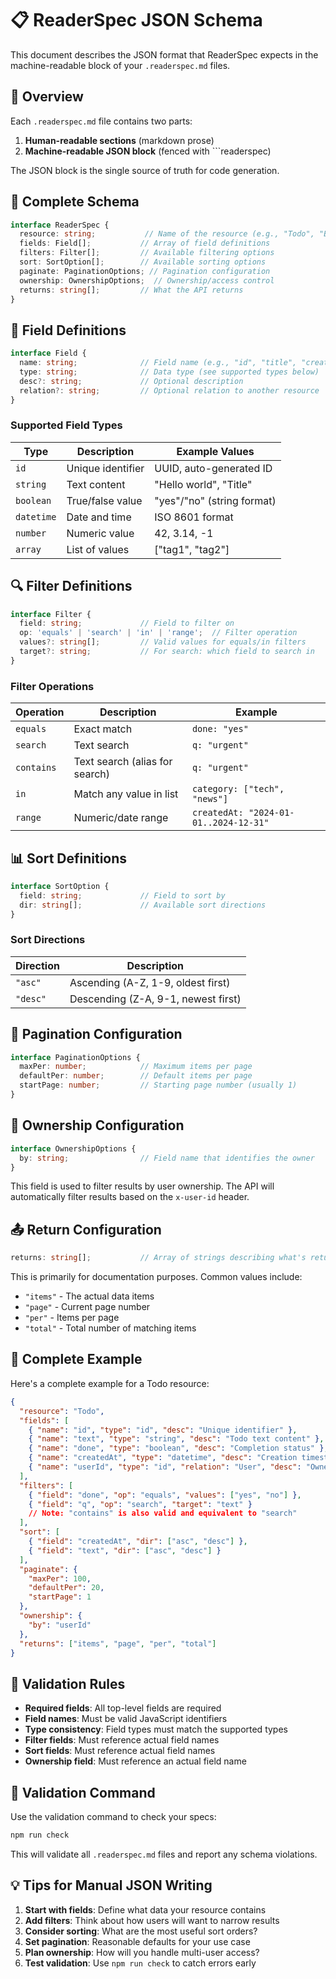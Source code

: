 # 📋 ReaderSpec JSON Schema

This document describes the JSON format that ReaderSpec expects in the machine-readable block of your `.readerspec.md` files.

## 🎯 Overview

Each `.readerspec.md` file contains two parts:
1. **Human-readable sections** (markdown prose)
2. **Machine-readable JSON block** (fenced with ```readerspec)

The JSON block is the single source of truth for code generation.

## 🔧 Complete Schema

```typescript
interface ReaderSpec {
  resource: string;           // Name of the resource (e.g., "Todo", "BlogPost")
  fields: Field[];           // Array of field definitions
  filters: Filter[];         // Available filtering options
  sort: SortOption[];        // Available sorting options
  paginate: PaginationOptions; // Pagination configuration
  ownership: OwnershipOptions;  // Ownership/access control
  returns: string[];         // What the API returns
}
```

## 📝 Field Definitions

```typescript
interface Field {
  name: string;              // Field name (e.g., "id", "title", "createdAt")
  type: string;              // Data type (see supported types below)
  desc?: string;             // Optional description
  relation?: string;         // Optional relation to another resource
}
```

### Supported Field Types

| Type | Description | Example Values |
|------|-------------|----------------|
| `id` | Unique identifier | UUID, auto-generated ID |
| `string` | Text content | "Hello world", "Title" |
| `boolean` | True/false value | "yes"/"no" (string format) |
| `datetime` | Date and time | ISO 8601 format |
| `number` | Numeric value | 42, 3.14, -1 |
| `array` | List of values | ["tag1", "tag2"] |

## 🔍 Filter Definitions

```typescript
interface Filter {
  field: string;             // Field to filter on
  op: 'equals' | 'search' | 'in' | 'range';  // Filter operation
  values?: string[];         // Valid values for equals/in filters
  target?: string;           // For search: which field to search in
}
```

### Filter Operations

| Operation | Description | Example |
|-----------|-------------|---------|
| `equals` | Exact match | `done: "yes"` |
| `search` | Text search | `q: "urgent"` |
| `contains` | Text search (alias for search) | `q: "urgent"` |
| `in` | Match any value in list | `category: ["tech", "news"]` |
| `range` | Numeric/date range | `createdAt: "2024-01-01..2024-12-31"` |

## 📊 Sort Definitions

```typescript
interface SortOption {
  field: string;             // Field to sort by
  dir: string[];             // Available sort directions
}
```

### Sort Directions

| Direction | Description |
|-----------|-------------|
| `"asc"` | Ascending (A-Z, 1-9, oldest first) |
| `"desc"` | Descending (Z-A, 9-1, newest first) |

## 📄 Pagination Configuration

```typescript
interface PaginationOptions {
  maxPer: number;            // Maximum items per page
  defaultPer: number;        // Default items per page
  startPage: number;         // Starting page number (usually 1)
}
```

## 🔐 Ownership Configuration

```typescript
interface OwnershipOptions {
  by: string;                // Field name that identifies the owner
}
```

This field is used to filter results by user ownership. The API will automatically filter results based on the `x-user-id` header.

## 📤 Return Configuration

```typescript
returns: string[];           // Array of strings describing what's returned
```

This is primarily for documentation purposes. Common values include:
- `"items"` - The actual data items
- `"page"` - Current page number
- `"per"` - Items per page
- `"total"` - Total number of matching items

## 📖 Complete Example

Here's a complete example for a Todo resource:

```json
{
  "resource": "Todo",
  "fields": [
    { "name": "id", "type": "id", "desc": "Unique identifier" },
    { "name": "text", "type": "string", "desc": "Todo text content" },
    { "name": "done", "type": "boolean", "desc": "Completion status" },
    { "name": "createdAt", "type": "datetime", "desc": "Creation timestamp" },
    { "name": "userId", "type": "id", "relation": "User", "desc": "Owner of the todo" }
  ],
  "filters": [
    { "field": "done", "op": "equals", "values": ["yes", "no"] },
    { "field": "q", "op": "search", "target": "text" }
    // Note: "contains" is also valid and equivalent to "search"
  ],
  "sort": [
    { "field": "createdAt", "dir": ["asc", "desc"] },
    { "field": "text", "dir": ["asc", "desc"] }
  ],
  "paginate": {
    "maxPer": 100,
    "defaultPer": 20,
    "startPage": 1
  },
  "ownership": {
    "by": "userId"
  },
  "returns": ["items", "page", "per", "total"]
}
```

## 🚨 Validation Rules

- **Required fields**: All top-level fields are required
- **Field names**: Must be valid JavaScript identifiers
- **Type consistency**: Field types must match the supported types
- **Filter fields**: Must reference actual field names
- **Sort fields**: Must reference actual field names
- **Ownership field**: Must reference an actual field name

## 🔧 Validation Command

Use the validation command to check your specs:

```bash
npm run check
```

This will validate all `.readerspec.md` files and report any schema violations.

## 💡 Tips for Manual JSON Writing

1. **Start with fields**: Define what data your resource contains
2. **Add filters**: Think about how users will want to narrow results
3. **Consider sorting**: What are the most useful sort orders?
4. **Set pagination**: Reasonable defaults for your use case
5. **Plan ownership**: How will you handle multi-user access?
6. **Test validation**: Use `npm run check` to catch errors early
